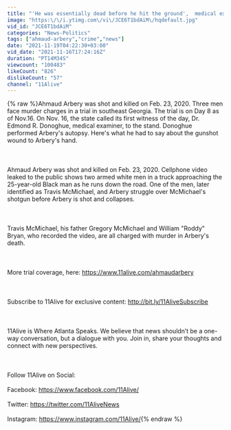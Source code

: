 ```yaml
---
title: "'He was essentially dead before he hit the ground',  medical examiner says | Ahmaud Arbery death tri"
image: "https:\/\/i.ytimg.com\/vi\/JCE6T1bdAiM\/hqdefault.jpg"
vid_id: "JCE6T1bdAiM"
categories: "News-Politics"
tags: ["ahmaud-arbery","crime","news"]
date: "2021-11-19T04:22:30+03:00"
vid_date: "2021-11-16T17:24:16Z"
duration: "PT14M34S"
viewcount: "100483"
likeCount: "826"
dislikeCount: "57"
channel: "11Alive"
---
```

{% raw %}Ahmaud Arbery was shot and killed on Feb. 23, 2020. Three men face murder charges in a trial in southeast Georgia. The trial is on Day 8 as of Nov.16. On Nov. 16, the state called its first witness of the day, Dr. Edmond R. Donoghue, medical examiner, to the stand. Donoghue performed Arbery's autopsy. Here's what he had to say about the gunshot wound to Arbery's hand.<br /><br /><br /><br />Ahmaud Arbery was shot and killed on Feb. 23, 2020. Cellphone video leaked to the public shows two armed white men in a truck approaching the 25-year-old Black man as he runs down the road. One of the men, later identified as Travis McMichael, and Arbery struggle over McMichael's shotgun before Arbery is shot and collapses.<br /><br /><br /><br />Travis McMichael, his father Gregory McMichael and William &quot;Roddy&quot; Bryan, who recorded the video, are all charged with murder in Arbery's death.<br /><br /><br /><br />More trial coverage, here: <a rel="nofollow" target="blank" href="https://www.11alive.com/ahmaudarbery">https://www.11alive.com/ahmaudarbery</a><br /><br /><br /><br />Subscribe to 11Alive for exclusive content: <a rel="nofollow" target="blank" href="http://bit.ly/11AliveSubscribe">http://bit.ly/11AliveSubscribe</a><br /><br /><br /><br />11Alive is Where Atlanta Speaks. We believe that news shouldn’t be a one-way conversation, but a dialogue with you. Join in, share your thoughts and connect with new perspectives.<br /><br /><br /><br />Follow 11Alive on Social:<br /><br />Facebook: <a rel="nofollow" target="blank" href="https://www.facebook.com/11Alive/">https://www.facebook.com/11Alive/</a><br /><br />Twitter: <a rel="nofollow" target="blank" href="https://twitter.com/11AliveNews">https://twitter.com/11AliveNews</a><br /><br />Instagram: <a rel="nofollow" target="blank" href="https://www.instagram.com/11Alive/">https://www.instagram.com/11Alive/</a>{% endraw %}
